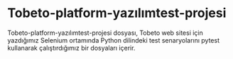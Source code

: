 # Tobeto-platform-yazılımtest-projesi
Tobeto-platform-yazılımtest-projesi dosyası, Tobeto web sitesi için yazdığımız Selenium ortamında Python dilindeki test senaryolarını pytest kullanarak çalıştırdığımız bir dosyaları içerir.
